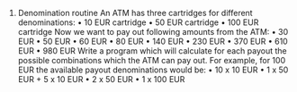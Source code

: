 1. Denomination routine
An ATM has three cartridges for different denominations:
•	10 EUR cartridge
•	50 EUR cartridge
•	100 EUR cartridge
Now we want to pay out following amounts from the ATM:
•	30 EUR
•	50 EUR
•	60 EUR
•	80 EUR
•	140 EUR
•	230 EUR
•	370 EUR
•	610 EUR
•	980 EUR
Write a program which will calculate for each payout the possible combinations which the ATM can pay out.
For example, for 100 EUR the available payout denominations would be:
•	10 x 10 EUR
•	1 x 50 EUR + 5 x 10 EUR
•	2 x 50 EUR
•	1 x 100 EUR




